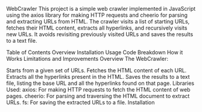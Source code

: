 WebCrawler
This project is a simple web crawler implemented in JavaScript using the axios library for making HTTP requests and cheerio for parsing and extracting URLs from HTML. The crawler visits a list of starting URLs, fetches their HTML content, extracts all hyperlinks, and recursively visits new URLs. It avoids revisiting previously visited URLs and saves the results to a text file.

Table of Contents
Overview
Installation
Usage
Code Breakdown
How it Works
Limitations and Improvements
Overview
The WebCrawler:

Starts from a given set of URLs.
Fetches the HTML content of each URL.
Extracts all the hyperlinks present in the HTML.
Saves the results to a text file, listing the base URL and all the hyperlinks found on that page.
Libraries Used:
axios: For making HTTP requests to fetch the HTML content of web pages.
cheerio: For parsing and traversing the HTML document to extract URLs.
fs: For saving the extracted URLs to a file.
Installation